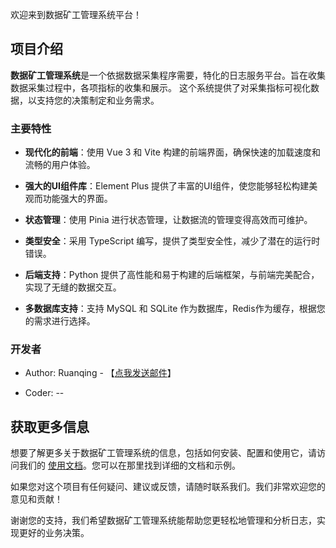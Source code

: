 欢迎来到数据矿工管理系统平台！

## 项目介绍

**数据矿工管理系统**是一个依据数据采集程序需要，特化的日志服务平台。旨在收集数据采集过程中，各项指标的收集和展示。 这个系统提供了对采集指标可视化数据，以支持您的决策制定和业务需求。

### 主要特性

- **现代化的前端**：使用 Vue 3 和 Vite 构建的前端界面，确保快速的加载速度和流畅的用户体验。

- **强大的UI组件库**：Element Plus 提供了丰富的UI组件，使您能够轻松构建美观而功能强大的界面。

- **状态管理**：使用 Pinia 进行状态管理，让数据流的管理变得高效而可维护。

- **类型安全**：采用 TypeScript 编写，提供了类型安全性，减少了潜在的运行时错误。

- **后端支持**：Python 提供了高性能和易于构建的后端框架，与前端完美配合，实现了无缝的数据交互。

- **多数据库支持**：支持 MySQL 和 SQLite 作为数据库，Redis作为缓存，根据您的需求进行选择。


### 开发者

* Author: Ruanqing - 【[点我发送邮件](mailto:ruanqing@sinohealth.cn)】

* Coder: --

## 获取更多信息

想要了解更多关于数据矿工管理系统的信息，包括如何安装、配置和使用它，请访问我们的 [使用文档](/#/readme)。您可以在那里找到详细的文档和示例。

如果您对这个项目有任何疑问、建议或反馈，请随时联系我们。我们非常欢迎您的意见和贡献！

谢谢您的支持，我们希望数据矿工管理系统能帮助您更轻松地管理和分析日志，实现更好的业务决策。

